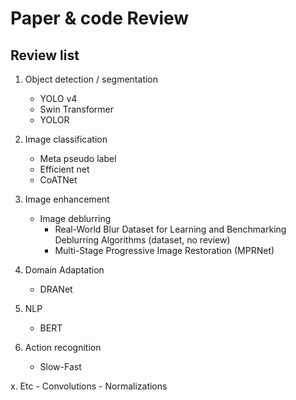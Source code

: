 # Paper & code Review
## Review list
1.	Object detection / segmentation
    - YOLO v4
    - Swin Transformer
    - YOLOR
    
2.	Image classification
    - Meta pseudo label
    - Efficient net
    - CoATNet

3. Image enhancement
    - Image deblurring
        - Real-World Blur Dataset for Learning and Benchmarking Deblurring Algorithms (dataset, no review)
        - Multi-Stage Progressive Image Restoration (MPRNet) 
 
4. Domain Adaptation
    - DRANet

5. NLP
    - BERT

6. Action recognition
    - Slow-Fast

x. Etc
    - Convolutions
    - Normalizations


    
